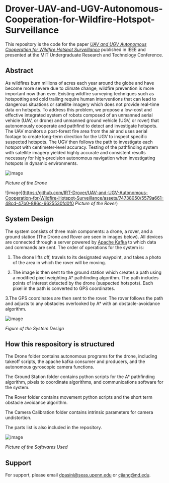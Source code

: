 # Drover-UAV-and-UGV-Autonomous-Cooperation-for-Wildfire-Hotspot-Surveillance

This repository is the code for the paper [_UAV and UGV Autonomous Cooperation for Wildfire Hotspot Surveillance_](https://ieeexplore.ieee.org/document/10002208/) published in IEEE and presented at the MIT Undergraduate Research and Technology Conference. 



## Abstract
As wildfires burn millions of acres each year around the globe and have become more severe due to climate change, wildfire prevention is more important now than ever. Existing wildfire surveying techniques such as hotspotting and cold trailing require human interventions that can lead to dangerous situations or satellite imagery which does not provide real-time data on hotspots. To address this problem, we propose a low-cost and effective integrated system of robots composed of an unmanned aerial vehicle (UAV, or drone) and unmanned ground vehicle (UGV, or rover) that autonomously cooperate and pathfind to detect and investigate hotspots. The UAV monitors a post-forest fire area from the air and uses aerial footage to create long-term direction for the UGV to inspect specific suspected hotspots. The UGV then follows the path to investigate each hotspot with centimeter-level accuracy. Testing of the pathfinding system with satellite imagery yielded highly accurate and consistent results necessary for high-precision autonomous navigation when investigating hotspots in dynamic environments.

![image](https://github.com/IRT-Drover/UAV-and-UGV-Autonomous-Cooperation-for-Wildfire-Hotspot-Surveillance/assets/74738050/c3c52e14-d321-4884-bf1d-6824f154db81)

*Picture of the Drone*

![image](https://github.com/IRT-Drover/UAV-and-UGV-Autonomous-Cooperation-for-Wildfire-Hotspot-Surveillance/assets/74738050/5579a661-48cd-47b0-886c-6625530fd0f0 *Picture of the Rover*)



## System Design
The system consists of three main components: a drone, a rover, and a ground station (The Drone and Rover are seen in images below). All devices are connected through a server powered by [Apache Kafka](https://kafka.apache.org/) to which data and commands are sent. The order of operations for the system is:

   1. The drone lifts off, travels to its designated waypoint, and takes a photo of the area in which the rover will be moving.

   2. The image is then sent to the ground station which creates a path using a modified pixel weighting A* pathfinding algorithm. The path includes points of interest detected by the drone (suspected hotspots). Each pixel in the path is converted to GPS coordinates.

   3.The GPS coordinates are then sent to the rover. The rover follows the path and adjusts to any obstacles overlooked by A* with an obstacle-avoidance algorithm.

![image](https://github.com/IRT-Drover/UAV-and-UGV-Autonomous-Cooperation-for-Wildfire-Hotspot-Surveillance/assets/74738050/72b39f77-eef9-4f0d-8e65-1530d33ab0e0)

*Figure of the System Design*


## How this respository is structured
The Drone folder contains autonomous programs for the drone, including takeoff scripts, the apache kafka consumer and producers, and the autonomous gyroscopic camera functions. 

The Ground Station folder contains python scripts for the A* pathfinding algorithm, pixels to coordinate algorithms, and communications software for the system.

The Rover folder contains movement python scripts and the short term obstacle avoidance algorithm. 

The Camera Calibration folder contains intrinsic parameters for camera undistortion. 

The parts list is also included in the repository.

![image](https://github.com/IRT-Drover/UAV-and-UGV-Autonomous-Cooperation-for-Wildfire-Hotspot-Surveillance/assets/74738050/e6e88831-7b5c-49aa-b36a-5d0e377425f4)

*Picture of the Softwares Used*

## Support

For support, please email dpasini@seas.upenn.edu or cjiang@nd.edu.

